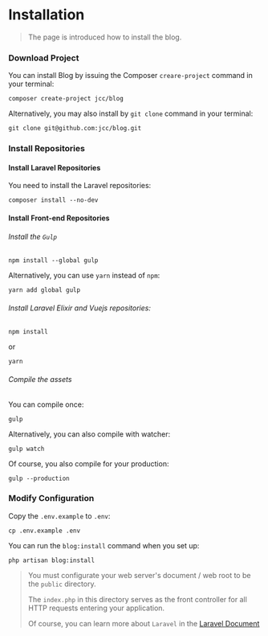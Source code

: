 # Installation

> The page is introduced how to install the blog.

### Download Project

You can install Blog by issuing the Composer `creare-project` command in your terminal:

```shell
composer create-project jcc/blog
```

Alternatively, you may also install by `git clone`  command in your terminal:

```shell
git clone git@github.com:jcc/blog.git
```

### Install Repositories

#### Install Laravel Repositories

You need to install the Laravel repositories:

```shell
composer install --no-dev
```

#### Install Front-end Repositories

###### Install the `Gulp`

```shell
npm install --global gulp
```

Alternatively, you can use `yarn` instead of `npm`:

```shell
yarn add global gulp
```

###### Install Laravel Elixir and Vuejs repositories:

```shell
npm install
```

or

```shell
yarn
```

###### Compile the assets

You can compile once:

```shell
gulp
```

Alternatively, you can also compile with watcher:

```shell
gulp watch
```

Of course, you also compile for your production:

```shell
gulp --production
```

### Modify Configuration

Copy the `.env.example` to `.env`:

```shell
cp .env.example .env
```

You can run the `blog:install` command when you set up:

```shell
php artisan blog:install
```

> You must configurate your web server's document / web root to be the `public` directory. 
> 
> The `index.php` in this directory serves as the front controller for all HTTP requests entering your application.
> 
> Of course, you can learn more about `Laravel` in the [Laravel Document](https://laravel.com/docs/5.3)
